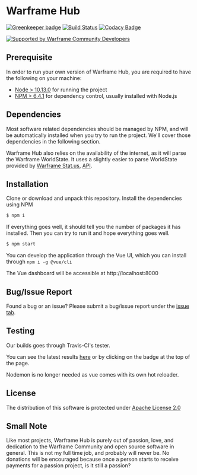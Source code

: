 # Warframe Hub

[![Greenkeeper badge](https://badges.greenkeeper.io/WFCD/warframe-hub.svg)](https://greenkeeper.io/)
[![Build Status](https://travis-ci.com/WFCD/warframe-hub.svg?branch=dev)](https://travis-ci.com/WFCD/warframe-hub) [![Codacy Badge](https://api.codacy.com/project/badge/Grade/9e3152d74ab44e78a8e5a42c3de9e836)](https://www.codacy.com/app/MainlandHero/warframe-hub?utm_source=github.com&utm_medium=referral&utm_content=WFCD/warframe-hub&utm_campaign=Badge_Grade)

[![Supported by Warframe Community Developers](https://warframestat.us/wfcd.png)](https://github.com/WFCD 'Supported by Warframe Community Developers')

## Prerequisite

In order to run your own version of Warframe Hub, you are required to have the following on your machine:

- [Node > 10.13.0](https://nodejs.org/en/) for running the project
- [NPM > 6.4.1](https://www.npmjs.com/get-npm) for dependency control, usually installed with Node.js

## Dependencies

Most software related dependencies should be managed by NPM, and will be automatically installed when you try to run the project. We'll cover those dependencies in the following section.

Warframe Hub also relies on the availability of the internet, as it will parse the Warframe WorldState. It uses a slightly easier to parse WorldState provided by [Warframe Stat.us](https://docs.warframestat.us/), [API](https://api.warframestat.us).

## Installation

Clone or download and unpack this repository. Install the dependencies using NPM

```bash
$ npm i
```

If everything goes well, it should tell you the number of packages it has installed. Then you can try to run it and hope everything goes well.

```bash
$ npm start
```

You can develop the application through the Vue UI, which you can install through `npm i -g @vue/cli`

The Vue dashboard will be accessible at http://localhost:8000

## Bug/Issue Report

Found a bug or an issue? Please submit a bug/issue report under the [issue tab](htps://github.com/wfcd/warframe-hub/issues).

## Testing

Our builds goes through Travis-CI's tester.

You can see the latest results [here](https://travis-ci.com/WFCD/warframe-hub) or by clicking on the badge at the top of the page.

Nodemon is no longer needed as vue comes with its own hot reloader.

## License

The distribution of this software is protected under [Apache License 2.0](https://www.apache.org/licenses/LICENSE-2.0)

## Small Note

Like most projects, Warframe Hub is purely out of passion, love, and dedication to the Warframe Community and open source software in general. This is not my full time job, and probably will never be. No donations will be encouraged because once a person starts to receive payments for a passion project, is it still a passion?
